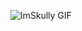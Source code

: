 <p align="center">
  <img src="https://github.com/ImSkully/ImSkully/blob/master/skully.gif" alt="ImSkully GIF" />
</div>
